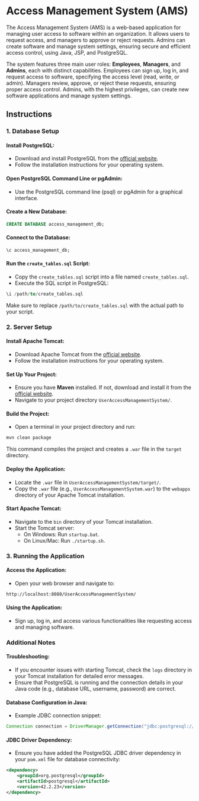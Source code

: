 
# Access Management System (AMS)

The Access Management System (AMS) is a web-based application for managing user access to software within an organization. It allows users to request access, and managers to approve or reject requests. Admins can create software and manage system settings, ensuring secure and efficient access control, using Java, JSP, and PostgreSQL.

The system features three main user roles: **Employees**, **Managers**, and **Admins**, each with distinct capabilities. Employees can sign up, log in, and request access to software, specifying the access level (read, write, or admin). Managers review, approve, or reject these requests, ensuring proper access control. Admins, with the highest privileges, can create new software applications and manage system settings.

## Instructions

### 1. Database Setup

#### Install PostgreSQL:
- Download and install PostgreSQL from the [official website](https://www.postgresql.org/download/).
- Follow the installation instructions for your operating system.

#### Open PostgreSQL Command Line or pgAdmin:
- Use the PostgreSQL command line (psql) or pgAdmin for a graphical interface.

#### Create a New Database:
```sql
CREATE DATABASE access_management_db;
```

#### Connect to the Database:
```sql
\c access_management_db;
```

#### Run the `create_tables.sql` Script:
- Copy the `create_tables.sql` script into a file named `create_tables.sql`.
- Execute the SQL script in PostgreSQL:
```sql
\i /path/to/create_tables.sql
```
Make sure to replace `/path/to/create_tables.sql` with the actual path to your script.

### 2. Server Setup

#### Install Apache Tomcat:
- Download Apache Tomcat from the [official website](https://tomcat.apache.org/download-90.cgi).
- Follow the installation instructions for your operating system.

#### Set Up Your Project:
- Ensure you have **Maven** installed. If not, download and install it from the [official website](https://maven.apache.org/download.cgi).
- Navigate to your project directory `UserAccessManagementSystem/`.

#### Build the Project:
- Open a terminal in your project directory and run:
```bash
mvn clean package
```
This command compiles the project and creates a `.war` file in the `target` directory.

#### Deploy the Application:
- Locate the `.war` file in `UserAccessManagementSystem/target/`.
- Copy the `.war` file (e.g., `UserAccessManagementSystem.war`) to the `webapps` directory of your Apache Tomcat installation.

#### Start Apache Tomcat:
- Navigate to the `bin` directory of your Tomcat installation.
- Start the Tomcat server:
  - On Windows: Run `startup.bat`.
  - On Linux/Mac: Run `./startup.sh`.

### 3. Running the Application

#### Access the Application:
- Open your web browser and navigate to:
```bash
http://localhost:8080/UserAccessManagementSystem/
```

#### Using the Application:
- Sign up, log in, and access various functionalities like requesting access and managing software.

### Additional Notes

#### Troubleshooting:
- If you encounter issues with starting Tomcat, check the `logs` directory in your Tomcat installation for detailed error messages.
- Ensure that PostgreSQL is running and the connection details in your Java code (e.g., database URL, username, password) are correct.

#### Database Configuration in Java:
- Example JDBC connection snippet:
```java
Connection connection = DriverManager.getConnection("jdbc:postgresql://localhost:5432/access_management_db", "your_username", "your_password");
```

#### JDBC Driver Dependency:
- Ensure you have added the PostgreSQL JDBC driver dependency in your `pom.xml` file for database connectivity:
```xml
<dependency>
    <groupId>org.postgresql</groupId>
    <artifactId>postgresql</artifactId>
    <version>42.2.23</version>
</dependency>
```
